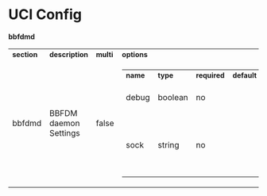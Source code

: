 # UCI Config

<tbody>
    <tr>
        <td colspan="2">
            <div style="font-weight: bold">bbfdmd</div>
            <table style="width:100%">
                <tbody>
                    <tr>
                        <td>
                            <div style="font-weight: bold; font-size: 14px">section</div>
                        </td>
                        <td>
                            <div style="font-weight: bold; font-size: 14px">description</div>
                        </td>
                        <td>
                            <div style="font-weight: bold; font-size: 14px">multi</div>
                        </td>
                        <td>
                            <div style="font-weight: bold; font-size: 14px">options</div>
                        </td>
                    </tr>
                    <tr>
                        <td class="td_row_even">
                            <div class="td_row_even">bbfdmd</div>
                        </td>
                        <td class="td_row_even">
                            <div class="td_row_even">BBFDM daemon Settings</div>
                        </td>
                        <td class="td_row_even">
                            <div class="td_row_even">false</div>
                        </td>
                        <td class="td_row_even">
                            <table style="width:100%">
                                <tbody>
                                    <tr>
                                        <td>
                                            <div style="font-weight: bold; font-size: 14px">name</div>
                                        </td>
                                        <td>
                                            <div style="font-weight: bold; font-size: 14px">type</div>
                                        </td>
                                        <td>
                                            <div style="font-weight: bold; font-size: 14px">required</div>
                                        </td>
                                        <td>
                                            <div style="font-weight: bold; font-size: 14px">default</div>
                                        </td>
                                        <td>
                                            <div style="font-weight: bold; font-size: 14px">description</div>
                                        </td>
                                    </tr>
                                    <tr>
                                        <td class="td_row_odd">
                                            <div class="td_row_odd">debug</div>
                                        </td>
                                        <td class="td_row_odd">
                                            <div class="td_row_odd">boolean</div>
                                        </td>
                                        <td class="td_row_odd">
                                            <div class="td_row_odd">no</div>
                                        </td>
                                        <td class="td_row_odd">
                                            <div class="td_row_odd"></div>
                                        </td>
                                        <td class="td_row_odd">
                                            <div class="td_row_odd">Enabled debug logging</div>
                                        </td>
                                    </tr>
                                    <tr>
                                        <td class="td_row_even">
                                            <div class="td_row_even">sock</div>
                                        </td>
                                        <td class="td_row_even">
                                            <div class="td_row_even">string</div>
                                        </td>
                                        <td class="td_row_even">
                                            <div class="td_row_even">no</div>
                                        </td>
                                        <td class="td_row_even">
                                            <div class="td_row_even"></div>
                                        </td>
                                        <td class="td_row_even">
                                            <div class="td_row_even">Path for ubus socket to register bbfdmd services</div>
                                        </td>
                                    </tr>
                                </tbody>
                            </table>
                        </td>
                    </tr>
                </tbody>
            </table>
        </td>
    </tr>
</tbody>
